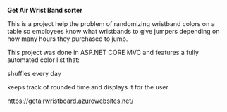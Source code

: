 **Get Air Wrist Band sorter**

This is a project help the problem of randomizing wristband colors on a table so employees know what wristbands to give jumpers depending on how many hours they purchased to jump.

This project was done in ASP.NET CORE MVC and features a fully automated color list that:

shuffles every day

keeps track of rounded time and displays it for the user

https://getairwristboard.azurewebsites.net/